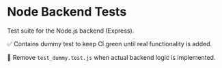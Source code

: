 # Node Backend Tests

Test suite for the Node.js backend (Express).

✅ Contains dummy test to keep CI green until real functionality is added.

🧹 Remove `test_dummy.test.js` when actual backend logic is implemented.
